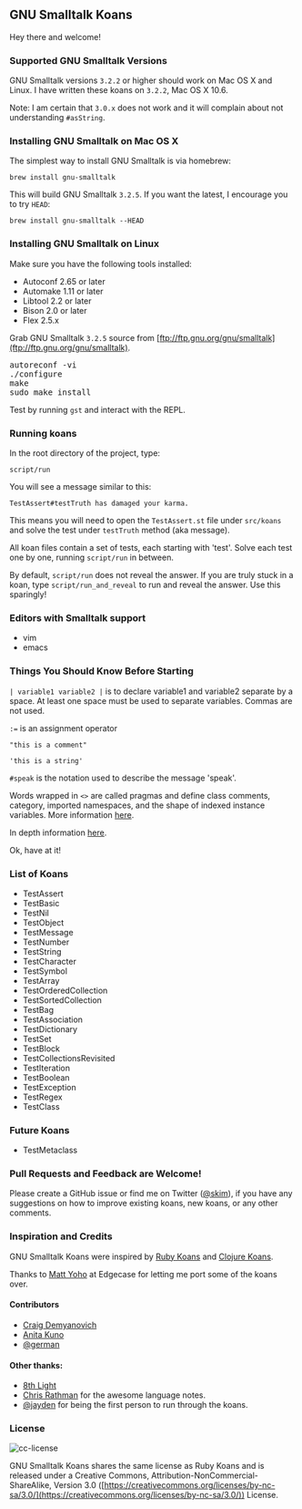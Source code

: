## GNU Smalltalk Koans

Hey there and welcome!

### Supported GNU Smalltalk Versions

GNU Smalltalk versions `3.2.2` or higher should work on Mac OS X and Linux.  I have written these koans on `3.2.2`, Mac OS X 10.6.

Note: I am certain that `3.0.x` does not work and it will complain about not understanding `#asString`.

### Installing GNU Smalltalk on Mac OS X

The simplest way to install GNU Smalltalk is via homebrew:

`brew install gnu-smalltalk`

This will build GNU Smalltalk `3.2.5`.  If you want the latest, I encourage you to try `HEAD`:

`brew install gnu-smalltalk --HEAD`

### Installing GNU Smalltalk on Linux

Make sure you have the following tools installed:

* Autoconf 2.65 or later
* Automake 1.11 or later
* Libtool 2.2 or later
* Bison 2.0 or later
* Flex 2.5.x

Grab GNU Smalltalk `3.2.5` source from [ftp://ftp.gnu.org/gnu/smalltalk](ftp://ftp.gnu.org/gnu/smalltalk).

<pre>
autoreconf -vi
./configure
make
sudo make install
</pre>

Test by running `gst` and interact with the REPL.

### Running koans

In the root directory of the project, type:

`script/run`

You will see a message similar to this:

`TestAssert#testTruth has damaged your karma.`

This means you will need to open the `TestAssert.st` file under `src/koans` and solve the test under `testTruth` method (aka message).

All koan files contain a set of tests, each starting with 'test'.  Solve each test one by one, running `script/run` in between.

By default, `script/run` does not reveal the answer.  If you are truly stuck in a koan, type `script/run_and_reveal` to run and reveal the answer.  Use this sparingly!

### Editors with Smalltalk support

* vim
* emacs

### Things You Should Know Before Starting

`| variable1 variable2 |` is to declare variable1 and variable2 separate by a space.  At least one space must be used to separate variables.  Commas are not used.

`:=` is an assignment operator

`"this is a comment"`

`'this is a string'`

`#speak` is the notation used to describe the message 'speak'.

Words wrapped in `<>` are called pragmas and define class comments, category, imported namespaces, and the shape of indexed instance variables.  More information [here](http://www.gnu.org/software/smalltalk/manual/gst.html#Syntax).

In depth information [here](http://squeak.joyful.com/LanguageNotes).

Ok, have at it!

### List of Koans

* TestAssert
* TestBasic
* TestNil
* TestObject
* TestMessage
* TestNumber
* TestString
* TestCharacter
* TestSymbol
* TestArray
* TestOrderedCollection
* TestSortedCollection
* TestBag
* TestAssociation
* TestDictionary
* TestSet
* TestBlock
* TestCollectionsRevisited
* TestIteration
* TestBoolean
* TestException
* TestRegex
* TestClass

### Future Koans

* TestMetaclass

### Pull Requests and Feedback are Welcome!

Please create a GitHub issue or find me on Twitter ([@skim](https://twitter.com/skim)), if you have any suggestions on how to improve existing koans, new koans, or any other comments.

### Inspiration and Credits

GNU Smalltalk Koans were inspired by [Ruby Koans](https://github.com/edgecase/ruby_koans) and [Clojure Koans](https://github.com/functional-koans/clojure-koans).

Thanks to [Matt Yoho](https://twitter.com/#!/mattyoho) at Edgecase for letting me port some of the koans over.

#### Contributors

* [Craig Demyanovich](https://twitter.com/demmer12)
* [Anita Kuno](https://twitter.com/anteaya)
* [@german](https://github.com/german)

#### Other thanks:

* [8th Light](https://8thlight.com/)
* [Chris Rathman](http://squeak.joyful.com/LanguageNotes) for the awesome language notes.
* [@jayden](https://github.com/jayden) for being the first person to run through the koans.

### License

![cc-license](https://licensebuttons.net/l/by-nc-sa/3.0/88x31.png)

GNU Smalltalk Koans shares the same license as Ruby Koans and is released under a Creative Commons,
Attribution-NonCommercial-ShareAlike, Version 3.0
([https://creativecommons.org/licenses/by-nc-sa/3.0/](https://creativecommons.org/licenses/by-nc-sa/3.0/)) License.
